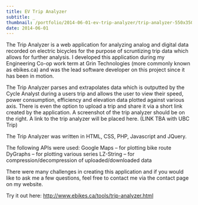```yaml
---
title: EV Trip Analyzer
subtitle: _
thumbnail: /portfolio/2014-06-01-ev-trip-analyzer/trip-analyzer-550x350.jpg
date: 2014-06-01
---
```


The Trip Analyzer is a web application for analyzing analog and digital data recorded on electric bicycles for the purpose of scruntizing trip data which allows for further analysis. I developed this application during my Engineering Co-op work term at Grin Technologies (more commonly known as ebikes.ca) and was the lead software developer on this project since it has been in motion.

The Trip Analyzer parses and extrapolates data which is outputted by the Cycle Analyst during a users trip and allows the user to view their speed, power consumption, efficiency and elevation data plotted against various axis. There is even the option to upload a trip and share it via a short link created by the application. A screenshot of the trip analyzer should be on the right. A link to the trip analyzer will be placed here. (LINK TBA with UBC Trip)

The Trip Analyzer was written in HTML, CSS, PHP, Javascript and JQuery.

The following APIs were used:
Google Maps – for plotting bike route
DyGraphs – for plotting various series
LZ-String – for compression/decompression of uploaded/downloaded data

There were many challenges in creating this application and if you would like to ask me a few questions, feel free to contact me via the contact page on my website.

Try it out here: <a href="http://www.ebikes.ca/tools/trip-analyzer.html">http://www.ebikes.ca/tools/trip-analyzer.html</a>